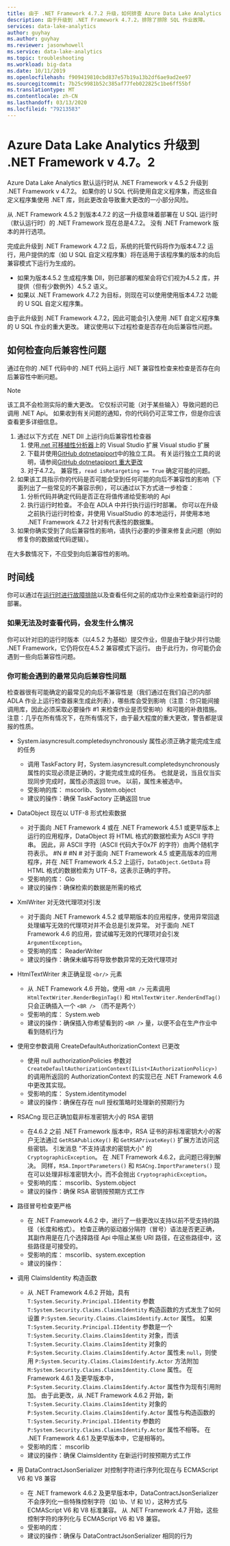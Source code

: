 ```yaml
---
title: 由于 .NET Framework 4.7.2 升级，如何排查 Azure Data Lake Analytics U-SQL 作业失败
description: 由于升级到 .NET Framework 4.7.2，排除了排除 SQL 作业故障。
services: data-lake-analytics
author: guyhay
ms.author: guyhay
ms.reviewer: jasonwhowell
ms.service: data-lake-analytics
ms.topic: troubleshooting
ms.workload: big-data
ms.date: 10/11/2019
ms.openlocfilehash: f909419810cbd837e57b19a13b2df6ae9ad2ee97
ms.sourcegitcommit: 7b25c9981b52c385af77feb022825c1be6ff55bf
ms.translationtype: MT
ms.contentlocale: zh-CN
ms.lasthandoff: 03/13/2020
ms.locfileid: "79213583"
---
```

# <a name="azure-data-lake-analytics-is-upgrading-to-the-net-framework-v472"></a>Azure Data Lake Analytics 升级到 .NET Framework v 4.7。2

Azure Data Lake Analytics 默认运行时从 .NET Framework v 4.5.2 升级到 .NET Framework v 4.7.2。 如果你的 U SQL 代码使用自定义程序集，而这些自定义程序集使用 .NET 库，则此更改会导致重大更改的一小部分风险。

从 .NET Framework 4.5.2 到版本4.7.2 的这一升级意味着部署在 U SQL 运行时（默认运行时）的 .NET Framework 现在总是4.7.2。 没有 .NET Framework 版本的并行选项。

完成此升级到 .NET Framework 4.7.2 后，系统的托管代码将作为版本4.7.2 运行，用户提供的库（如 U SQL 自定义程序集）将在适用于该程序集的版本的向后兼容模式下运行为生成的。

- 如果为版本4.5.2 生成程序集 Dll，则已部署的框架会将它们视为4.5.2 库，并提供（但有少数例外）4.5.2 语义。
- 如果以 .NET Framework 4.7.2 为目标，则现在可以使用使用版本4.7.2 功能的 U SQL 自定义程序集。

由于此升级到 .NET Framework 4.7.2，因此可能会引入使用 .NET 自定义程序集的 U SQL 作业的重大更改。 建议使用以下过程检查是否存在向后兼容性问题。

## <a name="how-to-check-for-backwards-compatibility-issues"></a>如何检查向后兼容性问题

通过在你的 .NET 代码中的 .NET 代码上运行 .NET 兼容性检查来检查是否存在向后兼容性中断问题。

> [!Note]
> 该工具不会检测实际的重大更改。 它仅标识可能（对于某些输入）导致问题的已调用 .NET Api。 如果收到有关问题的通知，你的代码仍可正常工作，但是你应该查看更多详细信息。

1. 通过以下方式在 .NET Dll 上运行向后兼容性检查器
   1. 使用[.net 可移植性分析器](https://marketplace.visualstudio.com/items?itemName=ConnieYau.NETPortabilityAnalyzer)上的 Visual Studio 扩展 Visual studio 扩展
   1. 下载并使用[GitHub dotnetapiport](https://github.com/microsoft/dotnet-apiport)中的独立工具。 有关运行独立工具的说明，请参阅[GitHub dotnetapiport 重大更改](https://github.com/microsoft/dotnet-apiport/blob/dev/docs/HowTo/BreakingChanges.md)
   1. 对于4.7.2。 兼容性，`read isRetargeting == True` 确定可能的问题。
2. 如果该工具指示你的代码是否可能会受到任何可能的向后不兼容性的影响（下面列出了一些常见的不兼容示例），可以通过以下方式进一步检查：
   1. 分析代码并确定代码是否正在将值传递给受影响的 Api
   1. 执行运行时检查。 不会在 ADLA 中并行执行运行时部署。 你可以在升级之前执行运行时检查，并使用 VisualStudio 的本地运行，并使用本地 .NET Framework 4.7.2 针对有代表性的数据集。
3. 如果你确实受到了向后兼容性的影响，请执行必要的步骤来修复此问题（例如修复你的数据或代码逻辑）。

在大多数情况下，不应受到向后兼容性的影响。

## <a name="timeline"></a>时间线

你可以通过在[运行时进行故障排除](runtime-troubleshoot.md)以及查看任何之前的成功作业来检查新运行时的部署。

### <a name="what-if-i-cant-get-my-code-reviewed-in-time"></a>如果无法及时查看代码，会发生什么情况

你可以针对旧的运行时版本（以4.5.2 为基础）提交作业，但是由于缺少并行功能 .NET Framework，它仍将仅在4.5.2 兼容模式下运行。 由于此行为，你可能仍会遇到一些向后兼容性问题。

### <a name="what-are-the-most-common-backwards-compatibility-issues-you-may-encounter"></a>你可能会遇到的最常见向后兼容性问题

检查器很有可能确定的最常见的向后不兼容性是（我们通过在我们自己的内部 ADLA 作业上运行检查器来生成此列表），哪些库会受到影响（注意：你只能间接调用库，因此必须采取必要操作 #1 来检查作业是否受影响）和可能的补救措施。 注意：几乎在所有情况下，在所有情况下，由于最大程度的重大更改，警告都是误报的性质。

- System.iasyncresult.completedsynchronously 属性必须正确才能完成生成的任务
  - 调用 TaskFactory 时，System.iasyncresult.completedsynchronously 属性的实现必须是正确的，才能完成生成的任务。 也就是说，当且仅当实现同步完成时，属性必须返回 true。 以前，属性未被选中。
  - 受影响的库： mscorlib、System.object
  - 建议的操作：确保 TaskFactory 正确返回 true

- DataObject 现在以 UTF-8 形式检索数据
  - 对于面向 .NET Framework 4 或在 .NET Framework 4.5.1 或更早版本上运行的应用程序，DataObject 将 HTML 格式的数据检索为 ASCII 字符串。 因此，非 ASCII 字符（ASCII 代码大于0x7F 的字符）由两个随机字符表示。 #N # #N # 对于面向 .NET Framework 4.5 或更高版本的应用程序，并在 .NET Framework 4.5.2 上运行，`DataObject.GetData` 将 HTML 格式的数据检索为 UTF-8，这表示正确的字符。
  - 受影响的库： Glo
  - 建议的操作：确保检索的数据是所需的格式

- XmlWriter 对无效代理项对引发
  - 对于面向 .NET Framework 4.5.2 或早期版本的应用程序，使用异常回退处理编写无效的代理项对并不会总是引发异常。 对于面向 .NET Framework 4.6 的应用，尝试编写无效的代理项对会引发 `ArgumentException`。
  - 受影响的库： ReaderWriter
  - 建议的操作：确保未编写将导致参数异常的无效代理项对

- HtmlTextWriter 未正确呈现 `<br/>` 元素
  - 从 .NET Framework 4.6 开始，使用 `<BR />` 元素调用 `HtmlTextWriter.RenderBeginTag()` 和 `HtmlTextWriter.RenderEndTag()` 只会正确插入一个 `<BR />` （而不是两个）
  - 受影响的库： System.web
  - 建议的操作：确保插入你希望看到的 `<BR />` 量，以便不会在生产作业中看到随机行为

- 使用空参数调用 CreateDefaultAuthorizationContext 已更改
  - 使用 null authorizationPolicies 参数对 `CreateDefaultAuthorizationContext(IList<IAuthorizationPolicy>)` 的调用所返回的 AuthorizationContext 的实现已在 .NET Framework 4.6 中更改其实现。
  - 受影响的库： System.identitymodel
  - 建议的操作：确保在存在 null 授权策略时处理新的预期行为
  
- RSACng 现已正确加载非标准密钥大小的 RSA 密钥
  - 在4.6.2 之前 .NET Framework 版本中，RSA 证书的非标准密钥大小的客户无法通过 `GetRSAPublicKey()` 和 `GetRSAPrivateKey()` 扩展方法访问这些密钥。 引发消息 "不支持请求的密钥大小" 的 `CryptographicException`。 在 .NET Framework 4.6.2，此问题已得到解决。 同样，`RSA.ImportParameters()` 和 `RSACng.ImportParameters()` 现在可以处理非标准密钥大小，而不会抛出 `CryptographicException`。
  - 受影响的库： mscorlib、System.object
  - 建议的操作：确保 RSA 密钥按预期方式工作

- 路径冒号检查更严格
  - 在 .NET Framework 4.6.2 中，进行了一些更改以支持以前不受支持的路径（长度和格式）。 检查正确的驱动器分隔符（冒号）语法是否更正确，其副作用是在几个选择路径 Api 中阻止某些 URI 路径，在这些路径中，这些路径是可接受的。
  - 受影响的库： mscorlib、system.exception
  - 建议的操作：

- 调用 ClaimsIdentity 构造函数
  - 从 .NET Framework 4.6.2 开始，具有 `T:System.Security.Principal.IIdentity` 参数 `T:System.Security.Claims.ClaimsIdentity` 构造函数的方式发生了如何设置 `P:System.Security.Claims.ClaimsIdentify.Actor` 属性。 如果 `T:System.Security.Principal.IIdentity` 参数是一个 `T:System.Security.Claims.ClaimsIdentity` 对象，而该 `T:System.Security.Claims.ClaimsIdentity` 对象的 `P:System.Security.Claims.ClaimsIdentify.Actor` 属性未 `null`，则使用 `P:System.Security.Claims.ClaimsIdentify.Actor` 方法附加 `M:System.Security.Claims.ClaimsIdentity.Clone` 属性。 在 Framework 4.6.1 及更早版本中，`P:System.Security.Claims.ClaimsIdentify.Actor` 属性作为现有引用附加。 由于此更改，从 .NET Framework 4.6.2 开始，新 `T:System.Security.Claims.ClaimsIdentity` 对象的 `P:System.Security.Claims.ClaimsIdentify.Actor` 属性与构造函数的 `T:System.Security.Principal.IIdentity` 参数的 `P:System.Security.Claims.ClaimsIdentify.Actor` 属性不相等。 在 .NET Framework 4.6.1 及更早版本中，它是相等的。
  - 受影响的库： mscorlib
  - 建议的操作：确保 ClaimsIdentity 在新运行时按预期方式工作

- 用 DataContractJsonSerializer 对控制字符进行序列化现在与 ECMAScript V6 和 V8 兼容
  - 在 .NET framework 4.6.2 及更早版本中，DataContractJsonSerializer 不会序列化一些特殊控制字符（如 \b、\f 和 \t），这种方式与 ECMAScript V6 和 V8 标准兼容。 从 .NET Framework 4.7 开始，这些控制字符的序列化与 ECMAScript V6 和 V8 兼容。
  - 受影响的库：
  - 建议的操作：确保与 DataContractJsonSerializer 相同的行为
